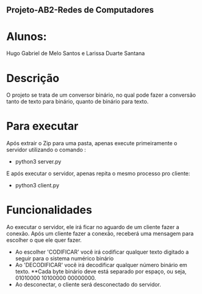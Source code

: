## Projeto-AB2-Redes de Computadores

# Alunos:

Hugo Gabriel de Melo Santos e Larissa Duarte Santana

# Descrição

O projeto se trata de um conversor binário, no qual pode fazer a conversão tanto de texto para binário, quanto de binário para texto.

# Para executar

Após extrair o Zip para uma pasta, apenas execute primeiramente o servidor utilizando o comando :

* python3 server.py

E após executar o servidor, apenas repita o mesmo processo pro cliente:

* python3 client.py

# Funcionalidades

Ao executar o servidor, ele irá ficar no aguardo de um cliente fazer a conexão.
Após um cliente fazer a conexão, receberá uma mensagem para escolher o que ele quer fazer.

* Ao escolher 'CODIFICAR' você irá codificar qualquer texto digitado a seguir para o sistema numérico binário
* Ao 'DECODIFICAR' você irá decodificar qualquer número binário em texto. **Cada byte binário deve está separado por espaço, ou seja, 01010000 10100000 00000000.
* Ao desconectar, o cliente será desconectado do servidor.


